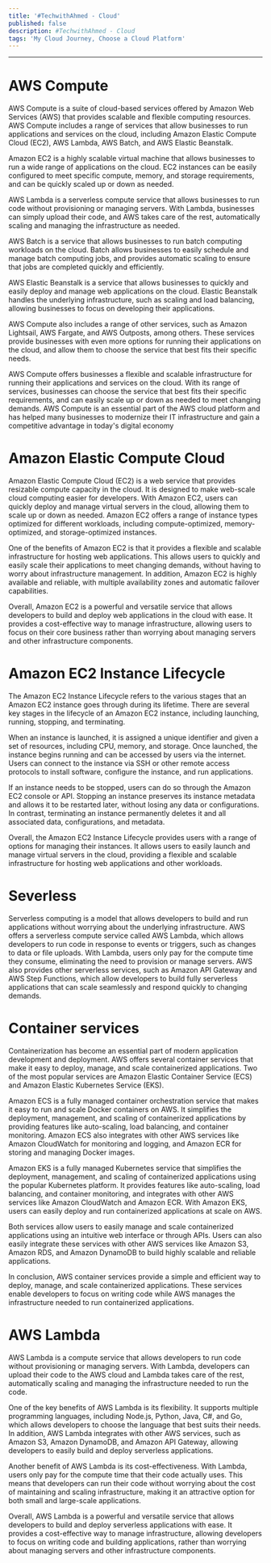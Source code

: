 ```yaml
---
title: '#TechwithAhmed - Cloud'
published: false
description: #TechwithAhmed - Cloud
tags: 'My Cloud Journey, Choose a Cloud Platform'
---
```

---
# AWS Compute
AWS Compute is a suite of cloud-based services offered by Amazon Web Services (AWS) that provides scalable and flexible computing resources. 
AWS Compute includes a range of services that allow businesses to run applications and services on the cloud, including Amazon Elastic Compute Cloud (EC2), 
AWS Lambda, AWS Batch, and AWS Elastic Beanstalk.

Amazon EC2 is a highly scalable virtual machine that allows businesses to run a wide range of applications on the cloud. 
EC2 instances can be easily configured to meet specific compute, memory, and storage requirements, and can be quickly scaled up or down as needed.

AWS Lambda is a serverless compute service that allows businesses to run code without provisioning or managing servers. 
With Lambda, businesses can simply upload their code, and AWS takes care of the rest, automatically scaling and managing the infrastructure as needed.

AWS Batch is a service that allows businesses to run batch computing workloads on the cloud. 
Batch allows businesses to easily schedule and manage batch computing jobs, and provides automatic scaling to ensure that jobs are completed quickly and efficiently.

AWS Elastic Beanstalk is a service that allows businesses to quickly and easily deploy and manage web applications on the cloud. 
Elastic Beanstalk handles the underlying infrastructure, such as scaling and load balancing, allowing businesses to focus on developing their applications.

AWS Compute also includes a range of other services, such as Amazon Lightsail, AWS Fargate, and AWS Outposts, among others. 
These services provide businesses with even more options for running their applications on the cloud, 
and allow them to choose the service that best fits their specific needs.

AWS Compute offers businesses a flexible and scalable infrastructure for running their applications and services on the cloud. With its range of services, 
businesses can choose the service that best fits their specific requirements, and can easily scale up or down as needed to meet changing demands.
AWS Compute is an essential part of the AWS cloud platform and has helped many businesses to modernize their IT infrastructure and gain a competitive advantage in today's digital economy
# Amazon Elastic Compute Cloud
Amazon Elastic Compute Cloud (EC2) is a web service that provides resizable compute capacity in the cloud. It is designed to make web-scale cloud computing easier for developers. With Amazon EC2, users can quickly deploy and manage virtual servers in the cloud, allowing them to scale up or down as needed. Amazon EC2 offers a range of instance types optimized for different workloads, including compute-optimized, memory-optimized, and storage-optimized instances.

One of the benefits of Amazon EC2 is that it provides a flexible and scalable infrastructure for hosting web applications. This allows users to quickly and easily scale their applications to meet changing demands, without having to worry about infrastructure management. In addition, Amazon EC2 is highly available and reliable, with multiple availability zones and automatic failover capabilities.

Overall, Amazon EC2 is a powerful and versatile service that allows developers to build and deploy web applications in the cloud with ease. It provides a cost-effective way to manage infrastructure, allowing users to focus on their core business rather than worrying about managing servers and other infrastructure components.

# Amazon EC2 Instance Lifecycle

The Amazon EC2 Instance Lifecycle refers to the various stages that an Amazon EC2 instance goes through during its lifetime. There are several key stages in the lifecycle of an Amazon EC2 instance, including launching, running, stopping, and terminating.

When an instance is launched, it is assigned a unique identifier and given a set of resources, including CPU, memory, and storage. Once launched, the instance begins running and can be accessed by users via the internet. Users can connect to the instance via SSH or other remote access protocols to install software, configure the instance, and run applications.

If an instance needs to be stopped, users can do so through the Amazon EC2 console or API. Stopping an instance preserves its instance metadata and allows it to be restarted later, without losing any data or configurations. In contrast, terminating an instance permanently deletes it and all associated data, configurations, and metadata.

Overall, the Amazon EC2 Instance Lifecycle provides users with a range of options for managing their instances. It allows users to easily launch and manage virtual servers in the cloud, providing a flexible and scalable infrastructure for hosting web applications and other workloads.
# Severless
Serverless computing is a model that allows developers to build and run applications without worrying about the underlying infrastructure. AWS offers a serverless compute service called AWS Lambda, which allows developers to run code in response to events or triggers, such as changes to data or file uploads. With Lambda, users only pay for the compute time they consume, eliminating the need to provision or manage servers. AWS also provides other serverless services, such as Amazon API Gateway and AWS Step Functions, which allow developers to build fully serverless applications that can scale seamlessly and respond quickly to changing demands.

# Container services 
Containerization has become an essential part of modern application development and deployment. AWS offers several container services that make it easy to deploy, manage, and scale containerized applications. Two of the most popular services are Amazon Elastic Container Service (ECS) and Amazon Elastic Kubernetes Service (EKS).

Amazon ECS is a fully managed container orchestration service that makes it easy to run and scale Docker containers on AWS. It simplifies the deployment, management, and scaling of containerized applications by providing features like auto-scaling, load balancing, and container monitoring. Amazon ECS also integrates with other AWS services like Amazon CloudWatch for monitoring and logging, and Amazon ECR for storing and managing Docker images.

Amazon EKS is a fully managed Kubernetes service that simplifies the deployment, management, and scaling of containerized applications using the popular Kubernetes platform. It provides features like auto-scaling, load balancing, and container monitoring, and integrates with other AWS services like Amazon CloudWatch and Amazon ECR. With Amazon EKS, users can easily deploy and run containerized applications at scale on AWS.

Both services allow users to easily manage and scale containerized applications using an intuitive web interface or through APIs. Users can also easily integrate these services with other AWS services like Amazon S3, Amazon RDS, and Amazon DynamoDB to build highly scalable and reliable applications.

In conclusion, AWS container services provide a simple and efficient way to deploy, manage, and scale containerized applications. These services enable developers to focus on writing code while AWS manages the infrastructure needed to run containerized applications.

# AWS Lambda

AWS Lambda is a compute service that allows developers to run code without provisioning or managing servers. With Lambda, developers can upload their code to the AWS cloud and Lambda takes care of the rest, automatically scaling and managing the infrastructure needed to run the code.

One of the key benefits of AWS Lambda is its flexibility. It supports multiple programming languages, including Node.js, Python, Java, C#, and Go, which allows developers to choose the language that best suits their needs. In addition, AWS Lambda integrates with other AWS services, such as Amazon S3, Amazon DynamoDB, and Amazon API Gateway, allowing developers to easily build and deploy serverless applications.

Another benefit of AWS Lambda is its cost-effectiveness. With Lambda, users only pay for the compute time that their code actually uses. This means that developers can run their code without worrying about the cost of maintaining and scaling infrastructure, making it an attractive option for both small and large-scale applications.

Overall, AWS Lambda is a powerful and versatile service that allows developers to build and deploy serverless applications with ease. It provides a cost-effective way to manage infrastructure, allowing developers to focus on writing code and building applications, rather than worrying about managing servers and other infrastructure components.
